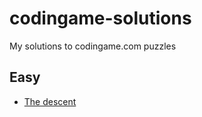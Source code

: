 # codingame-solutions
My solutions to codingame.com puzzles

## Easy
  -  [The descent](https://www.codingame.com/ide/puzzle/the-descent)
